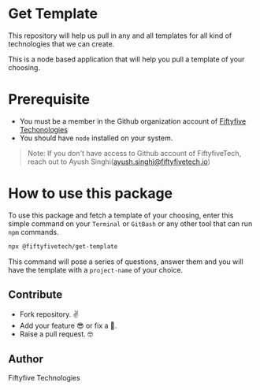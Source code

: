 # Get Template

This repository will help us pull in any and all templates for all kind of technologies that we can create.

This is a node based application that will help you pull a template of your choosing.

# Prerequisite

- You must be a member in the Github organization account of [Fiftyfive Techonologies](https://github.com/FiftyfiveTech)
- You should have `node` installed on your system.

> Note: If you don't have access to Github account of FiftyfiveTech, reach out to Ayush Singhi(ayush.singhi@fiftyfivetech.io)
# How to use this package

To use this package and fetch a template of your choosing, enter this simple command on your `Terminal` or `GitBash` or any other tool that can run `npm` commands.

```sh
npx @fiftyfivetech/get-template
```

This command will pose a series of questions, answer them and you will have the template with a `project-name` of your choice.

## Contribute

* Fork repository. ✌️
* Add your feature 😎 or fix a 🐛.
* Raise a pull request. 🤓

## Author

Fiftyfive Technologies
